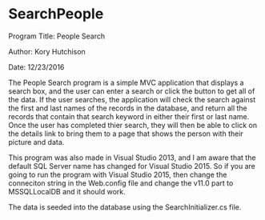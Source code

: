 # SearchPeople
Program Title: People Search

Author: Kory Hutchison

Date: 12/23/2016

The People Search program is a simple MVC application that displays a search box, and the user can enter a search or click the button to get all of the data. If the user searches, the application will check the search against the first and last names of the records in the database, and return all the records that contain that search keyword in either their first or last name. Once the user has completed thier search, they will then be able to click on the details link to bring them to a page that shows the person with their picture and data. 

This program was also made in Visual Studio 2013, and I am aware that the default SQL Server name has changed for Visual Studio 2015. So if you are going to run the program with Visual Studio 2015, then change the conneciton string in the Web.config file and change the v11.0 part to MSSQLLocalDB and it should work.

The data is seeded into the database using the SearchInitializer.cs file.
